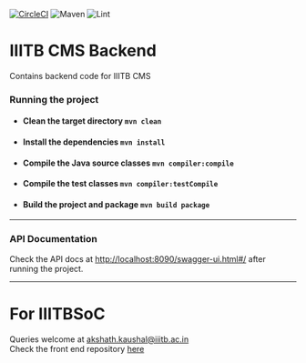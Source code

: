[![CircleCI](https://circleci.com/gh/akshathkaushal/IIITB-CMS-Backend.svg?style=svg&circle-token=82792b994f6b5a5e5baf538ed6d2f2b50ea144b7)]()
![Maven](https://github.com/akshathkaushal/IIITB-CMS-Backend/actions/workflows/mvn-verify.yml/badge.svg)
![Lint](https://github.com/akshathkaushal/IIITB-CMS-Backend/actions/workflows/linter.yml/badge.svg)

# IIITB CMS Backend
Contains backend code for IIITB CMS

### Running the project
- #### Clean the target directory ``` mvn clean ```

- #### Install the dependencies ``` mvn install ```

- #### Compile the Java source classes ``` mvn compiler:compile ```

- #### Compile the test classes ``` mvn compiler:testCompile ```

- #### Build the project and package ``` mvn build package ```

***

### API Documentation
Check the API docs at [http://localhost:8090/swagger-ui.html#/](http://localhost:8090/swagger-ui.html#/) after running the project.

***

# For IIITBSoC
Queries welcome at [akshath.kaushal@iiitb.ac.in](mailto:akshath.kaushal@iiitb.ac.in)    
Check the front end repository [here](https://github.com/akshathkaushal/IIITB-CMS-Frontend)